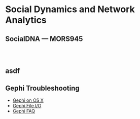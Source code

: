 <!-- 
.. title: index
.. slug: index
.. date: 2015-12-01 16:57:59 UTC-06:00
.. tags: 
.. category: 
.. link: 
.. description: 
.. type: text
-->

<!-- Start the first row -->
<div class="row" style='padding-bottom:30px;'>
<!-- title -->
<div class="col-md-10">
<h1> Social Dynamics and Network Analytics </h1>
<h2> SocialDNA &mdash; MORS945 </h1>
</div>
<!-- image -->
<div class="col-md-2">

</div>
<!-- End the first row -->
</div>

<!-- Start the second row -->
<div class="row" style='padding-bottom:30px;'>
<div class='col-md-6'>
<h2>asdf</h2>
</div>
<div class='col-md-6'>
<h2>Gephi Troubleshooting</h2>
<ul>
<li> <a href='/stories/socialdna/gephi-osx.html'>Gephi on OS X</a> </li>
<li> <a href='/stories/socialdna/gephi-io.html'>Gephi File I/O</a> </li>
<li> <a href='/stories/socialdna/gephi-faq.html'>Gephi FAQ</a> </li>
</ul>
</div>
<!-- End the second row -->
</div>
